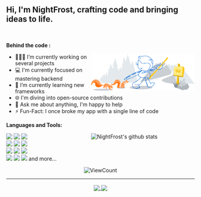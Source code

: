 ## Hi, I'm NightFrost, crafting code and bringing ideas to life.
&nbsp;

**Behind the code :**

<img width="55%" align="right" alt="Github" src="https://raw.githubusercontent.com/nffdev/nffdev/refs/heads/main/git-header.svg" />

- 👨🏽‍💻 I’m currently working on several projects
- 💻 I'm currently focused on mastering backend
- 🌱 I’m currently learning new frameworks
- 🌐 I'm diving into open-source contributions
- 💬 Ask me about anything, I'm happy to help
- ⚡️ Fun-Fact: I once broke my app with a single line of code

**Languages and Tools:** 

<p>
  <a href="https://github.com/nffdev/">
    <img width="55%" align="right" alt="NightFrost's github stats" src="https://github-readme-stats.vercel.app/api?username=nffdev&show_icons=true&hide_border=true" />
  </a>

  <code><img width="10%" src="https://skillicons.dev/icons?i=cpp"></code>
  <code><img width="10%" src="https://skillicons.dev/icons?i=cs"></code>
  <code><img width="10%" src="https://skillicons.dev/icons?i=nodejs"></code>
  <br />
  <code><img width="10%" src="https://skillicons.dev/icons?i=py"></code>
  <code><img width="10%" src="https://skillicons.dev/icons?i=java"></code>
  <code><img width="10%" src="https://skillicons.dev/icons?i=php"></code>
  <br />
  <code><img width="10%" src="https://skillicons.dev/icons?i=html"></code>
  <code><img width="10%" src="https://skillicons.dev/icons?i=css"></code>
  <code><img width="10%" src="https://skillicons.dev/icons?i=js"></code>
  <br />
  <code><img width="10%" src="https://skillicons.dev/icons?i=unrealengine"></code>
  <code><img width="10%" src="https://skillicons.dev/icons?i=git"></code>
  <code><img width="10%" src="https://skillicons.dev/icons?i=mongodb"></code>
  and more...
</p>

<p align="center">
  <img alt="ViewCount" src="https://komarev.com/ghpvc/?username=nffdev&color=0e75b6" />
</p>

---

<p align="center">
  <a href="https://github.com/nffdev/m5flip">
    <img align="center" src="https://github-readme-stats.vercel.app/api/pin/?username=nffdev&repo=m5flip" />
  </a>
  <a href="https://github.com/nffdev/Vibby">
    <img align="center" src="https://github-readme-stats.vercel.app/api/pin/?username=nffdev&repo=Vibby" />
  </a>
</p>
